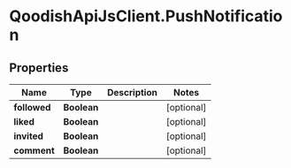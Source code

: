 # QoodishApiJsClient.PushNotification

## Properties

Name | Type | Description | Notes
------------ | ------------- | ------------- | -------------
**followed** | **Boolean** |  | [optional] 
**liked** | **Boolean** |  | [optional] 
**invited** | **Boolean** |  | [optional] 
**comment** | **Boolean** |  | [optional] 


